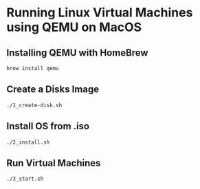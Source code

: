# Running Linux Virtual Machines using QEMU on MacOS


## Installing QEMU with HomeBrew
```
brew install qemu
```

## Create a Disks Image
```
./1_create-disk.sh
```

## Install OS from .iso
```
./2_install.sh
```

## Run Virtual Machines
```
./3_start.sh 
```
